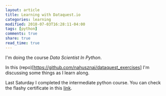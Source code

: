 ```yaml
---
layout: article
title: Learning with Dataquest.io 
categories: learning
modified: 2018-07-03T16:28:11-04:00
tags: [python]
comments: true
share: true
read_time: true
---
```


I'm doing the course _Data Scientist In Python_.

In this (repo)[https://github.com/nahusznaj/dataquest_exercises] I'm discussing some things as I learn along.

Last Saturday I completed the intermediate python course. You can check the flashy certificate in this [link](https://www.dataquest.io/view_cert/VYUXO1V1A9QCP0814R4E/).

